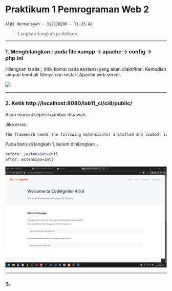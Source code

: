 # Praktikum 1 Pemrograman Web 2

``` Aldi Hermansyah - 312310200 - Ti.23.A2 ```

> Langkah-langkah praktikum 

---

### 1. Menghilangkan ; pada file xampp -> apache -> config -> php.ini

Hilangkan tanda ; (titik koma) pada ekstensi yang akan diaktifkan. Kemudian simpan kembali filenya dan restart Apache web server.

<img src="file/1.png" width="max-content">

---

### 2. Ketik http://localhost:8080/lab11_ci/ci4/public/

Akan muncul seperti gambar dibawah.

Jika error:

```bash
The framework needs the following extension(s) installed and loaded: intl.
```

Pada baris di langkah 1, belum dihilangkan `;`.

```bash
before: ;extension=intl
after: extension=intl
```

<img src="file/2.png" width="max-content">

---

### 3. 
